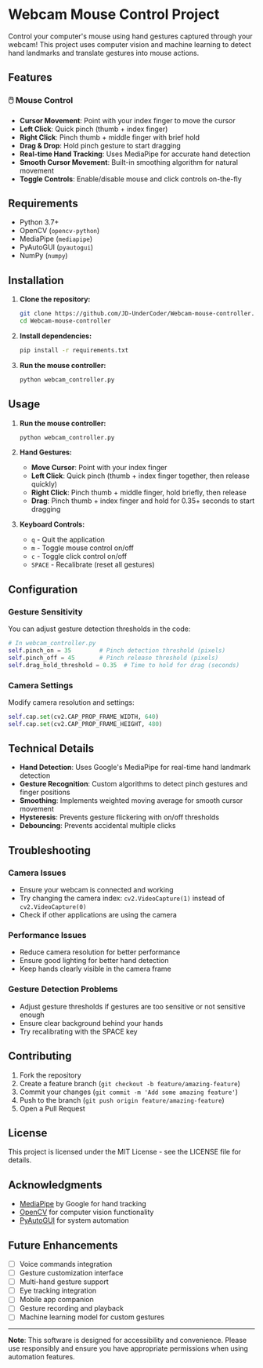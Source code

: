 # Webcam Mouse Control Project

Control your computer's mouse using hand gestures captured through your webcam! This project uses computer vision and machine learning to detect hand landmarks and translate gestures into mouse actions.

## Features

### 🖱️ Mouse Control
- **Cursor Movement**: Point with your index finger to move the cursor
- **Left Click**: Quick pinch (thumb + index finger) 
- **Right Click**: Pinch thumb + middle finger with brief hold
- **Drag & Drop**: Hold pinch gesture to start dragging
- **Real-time Hand Tracking**: Uses MediaPipe for accurate hand detection
- **Smooth Cursor Movement**: Built-in smoothing algorithm for natural movement
- **Toggle Controls**: Enable/disable mouse and click controls on-the-fly

## Requirements

- Python 3.7+
- OpenCV (`opencv-python`)
- MediaPipe (`mediapipe`)
- PyAutoGUI (`pyautogui`)
- NumPy (`numpy`)

## Installation

1. **Clone the repository:**
   ```bash
   git clone https://github.com/JD-UnderCoder/Webcam-mouse-controller.git
   cd Webcam-mouse-controller
   ```

2. **Install dependencies:**
   ```bash
   pip install -r requirements.txt
   ```

3. **Run the mouse controller:**
   ```bash
   python webcam_controller.py
   ```

## Usage

1. **Run the mouse controller:**
   ```bash
   python webcam_controller.py
   ```

2. **Hand Gestures:**
   - **Move Cursor**: Point with your index finger
   - **Left Click**: Quick pinch (thumb + index finger together, then release quickly)
   - **Right Click**: Pinch thumb + middle finger, hold briefly, then release
   - **Drag**: Pinch thumb + index finger and hold for 0.35+ seconds to start dragging

3. **Keyboard Controls:**
   - `q` - Quit the application
   - `m` - Toggle mouse control on/off
   - `c` - Toggle click control on/off  
   - `SPACE` - Recalibrate (reset all gestures)

## Configuration

### Gesture Sensitivity
You can adjust gesture detection thresholds in the code:

```python
# In webcam_controller.py
self.pinch_on = 35        # Pinch detection threshold (pixels)
self.pinch_off = 45       # Pinch release threshold (pixels)
self.drag_hold_threshold = 0.35  # Time to hold for drag (seconds)
```

### Camera Settings
Modify camera resolution and settings:

```python
self.cap.set(cv2.CAP_PROP_FRAME_WIDTH, 640)
self.cap.set(cv2.CAP_PROP_FRAME_HEIGHT, 480)
```

## Technical Details

- **Hand Detection**: Uses Google's MediaPipe for real-time hand landmark detection
- **Gesture Recognition**: Custom algorithms to detect pinch gestures and finger positions
- **Smoothing**: Implements weighted moving average for smooth cursor movement
- **Hysteresis**: Prevents gesture flickering with on/off thresholds
- **Debouncing**: Prevents accidental multiple clicks

## Troubleshooting

### Camera Issues
- Ensure your webcam is connected and working
- Try changing the camera index: `cv2.VideoCapture(1)` instead of `cv2.VideoCapture(0)`
- Check if other applications are using the camera

### Performance Issues
- Reduce camera resolution for better performance
- Ensure good lighting for better hand detection
- Keep hands clearly visible in the camera frame

### Gesture Detection Problems
- Adjust gesture thresholds if gestures are too sensitive or not sensitive enough
- Ensure clear background behind your hands
- Try recalibrating with the SPACE key

## Contributing

1. Fork the repository
2. Create a feature branch (`git checkout -b feature/amazing-feature`)
3. Commit your changes (`git commit -m 'Add some amazing feature'`)
4. Push to the branch (`git push origin feature/amazing-feature`)
5. Open a Pull Request

## License

This project is licensed under the MIT License - see the LICENSE file for details.

## Acknowledgments

- [MediaPipe](https://mediapipe.dev/) by Google for hand tracking
- [OpenCV](https://opencv.org/) for computer vision functionality
- [PyAutoGUI](https://pyautogui.readthedocs.io/) for system automation

## Future Enhancements

- [ ] Voice commands integration
- [ ] Gesture customization interface
- [ ] Multi-hand gesture support
- [ ] Eye tracking integration
- [ ] Mobile app companion
- [ ] Gesture recording and playback
- [ ] Machine learning model for custom gestures

---

**Note**: This software is designed for accessibility and convenience. Please use responsibly and ensure you have appropriate permissions when using automation features.
